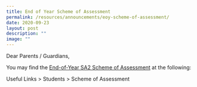 ```yaml
---
title: End of Year Scheme of Assessment
permalink: /resources/announcements/eoy-scheme-of-assessment/
date: 2020-09-23
layout: post
description: ""
image: ""
---
```

Dear Parents / Guardians,

You may find the [End-of-Year SA2 Scheme of Assessment](https://staging.d1w3gt6qa53vq2.amplifyapp.com/useful-links/BMSS-Students/scheme-of-assessment/) at the following:

Useful Links > Students > Scheme of Assessment